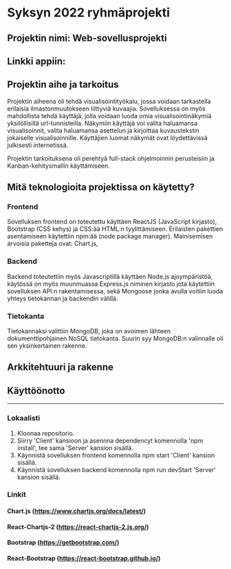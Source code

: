 # Syksyn 2022 ryhmäprojekti

## Projektin nimi: Web-sovellusprojekti

## Linkki appiin: 

## Projektin aihe ja tarkoitus
Projektin aiheena oli tehdä visualisointityökalu, jossa voidaan tarkastella erilaisia ilmastonmuutokseen liittyviä kuvaajia. Sovelluksessa on myös mahdollista tehdä käyttäjä, jolla voidaan luoda omia visualisointinäkymiä yksilöllisillä url-tunnisteilla. Näkymiin käyttäjä voi valita haluamansa visualisoinnit, valita haluamansa asettelun ja kirjoittaa kuvaustekstin jokaiselle visualisoinnille. Käyttäjien luomat näkymät ovat löydettävissä julkisesti internetissä. 

Projektin tarkoituksena oli perehtyä full-stack ohjelmoinnin perusteisiin ja Kanban-kehitysmallin käyttämiseen.

## Mitä teknologioita projektissa on käytetty?

### Frontend

Sovelluksen frontend on toteutettu käyttäen ReactJS (JavaScript kirjasto), Bootstrap (CSS kehys) ja CSS:ää HTML:n tyylittämiseen. Erilaisten pakettien asentamiseen käytettiin npm:ää (node package manager). Mainisemisen arvoisia paketteja ovat: Chart.js, 

### Backend

Backend toteutettiin myös Javascriptillä käyttäen Node.js ajoympäristöä, käytössä on myös muunmuassa Express.js niminen kirjasto jota käytettiin sovelluksen API:n rakentamisessa, sekä Mongoose jonka avulla voitiin luoda yhteys tietokannan ja backendin välillä.

### Tietokanta

Tietokannaksi valittiin MongoDB, joka on avoimen lähteen dokumenttipohjainen NoSQL tietokanta. Suurin syy MongoDB:n valinnalle oli sen yksinkertainen rakenne.

## Arkkitehtuuri ja rakenne

## Käyttöönotto
---
### Lokaalisti

1. Kloonaa repositorio.
2. Siirry 'Client' kansioon ja asennna dependencyt komennolla 'npm install', tee sama 'Server' kansion sisällä.
3. Käynnistä sovelluksen frontend komennolla npm start 'Client' kansion sisällä.
4. Käynnistä sovelluksen backend komennolla npm run devStart 'Server' kansion sisällä.

### Linkit
#### Chart.js (https://www.chartjs.org/docs/latest/)
#### React-Chartjs-2 (https://react-chartjs-2.js.org/)
#### Bootstrap (https://getbootstrap.com/)
#### React-Bootstrap (https://react-bootstrap.github.io/)
#### 
